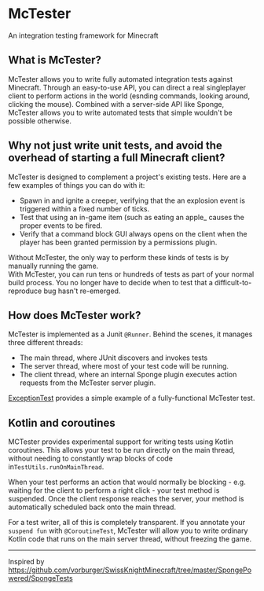 # McTester

An integration testing framework for Minecraft

## What is McTester?

McTester allows you to write fully automated integration tests against Minecraft.
Through an easy-to-use API, you can direct a real singleplayer client to perform actions in the world (esnding commands, looking around, clicking the mouse).
Combined with a server-side API like Sponge, McTester allows you to write automated tests that simple wouldn't be possible otherwise.

## Why not just write unit tests, and avoid the overhead of starting a full Minecraft client? 

McTester is designed to complement a project's existing tests. Here are a few examples of things you can do with it:

* Spawn in and ignite a creeper, verifying that the an explosion event is triggered within a fixed number of ticks.
* Test that using an in-game item (such as eating an apple_ causes the proper events to be fired.
* Verify that a command block GUI always opens on the client when the player has been granted permission by a permissions plugin.

Without McTester, the only way to perform these kinds of tests is by manually running the game.  
With McTester, you can run tens or hundreds of tests as part of your normal build process. You no longer have to decide when to test that a difficult-to-reproduce bug hasn't re-emerged.

## How does McTester work?

McTester is implemented as a Junit `@Runner`. Behind the scenes, it manages three different threads:

* The main thread, where JUnit discovers and invokes tests
* The server thread, where most of your test code will be running.
* The client thread, where an internal Sponge plugin executes action requests from the McTester server plugin.

[ExceptionTest](https://github.com/Aaron1011/McTester/blob/9573c60d87c41c1868ca5f2003ad20323a99ccd0/src/test/java/org/spongepowered/mctester/ExceptionTest.java) provides a simple example of a fully-functional McTester test.

## Kotlin and coroutines

MCTester provides experimental support for writing tests using Kotlin coroutines.
This allows your test to be run directly on the main thread, without needing to constantly wrap blocks of code in`TestUtils.runOnMainThread`.

When your test performs an action that would normally be blocking - e.g. waiting for the client to perform a right click - your test method is suspended.
Once the client response reaches the server, your method is automatically scheduled back onto the main thread.

For a test writer, all of this is completely transparent. If you annotate your `suspend fun` with `@CoroutineTest`,
McTester will allow you to write ordinary Kotlin code that runs on the main server thread, without freezing the game.

-------

Inspired by https://github.com/vorburger/SwissKnightMinecraft/tree/master/SpongePowered/SpongeTests
